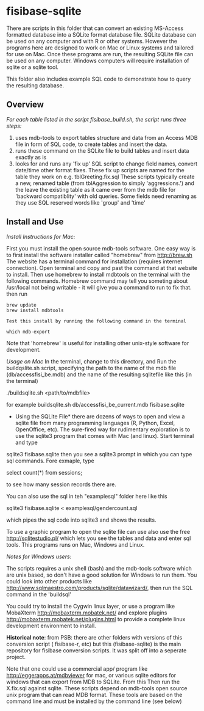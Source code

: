 fisibase-sqlite
===============

There are scripts in this folder that can convert an existing MS-Access formatted database into a SQLite format database file.  SQLite database can be used on any computer and with R or other systems.  However the programs here are designed to work on Mac or Linux systems and tailored for use on Mac.   Once these programs are run, the resulting SQLite file can be used on any computer.   Windows computers will require installation of sqlite or a sqlite tool.  

This folder also includes example SQL code to demonstrate how to query the resulting database.  

Overview
---

*For each table listed in the script fisibase_build.sh, the script runs three steps:*
    
1. uses mdb-tools to export tables structure and data from an Access MDB file in form of SQL code, to create tables and insert the data. 
2. runs these command on the SQLite file to build tables and insert data exactly as is
3. looks for and runs any 'fix up' SQL script to change field names, convert date/time other format fixes. These fix up scripts are named for the table they work on e.g. tblGreeting.fix.sql   These scripts typically create a new, renamed table (from tblAggression to simply 'aggressions.') and the leave the existing table as it came over from the mdb file for 'backward compatiblity' with old queries.  Some fields need renaming as they use SQL reserved words like 'group' and 'time'

Install and Use
---

*Install Instructions for Mac:*

First you must install the open source mdb-tools software.  One easy way is to first install the software installer called "homebrew" from http://brew.sh  The website has a terminal command for installation (requires internet connection).  Open terminal and copy and past the command at that website to install.  Then use homebrew to install mdbtools on the terminal with the following commands.   Homebrew command may tell you someting about /usr/local not being writable - it will give you a command to run to fix that.  then run 

    brew update
    brew install mdbtools

    Test this install by running the following command in the terminal 
    
    which mdb-export

Note that 'homebrew' is useful for installing other unix-style software for development.      

*Usage on Mac*
In the terminal, change to this directory, and Run the buildqslite.sh script, specifying the path to the name of the mdb file (db/accessfisi_be.mdb) and the name of the resulting sqlitefile like this (in the terminal)

   ./buildsqlite.sh <path/to/mdbfile> <sqlitefile>

   for example buildsqlite.sh db/accessfisi_be_current.mdb fisibase.sqlite

* Using the SQLite File*
there are dozens of ways to open and view a sqlite file from many programming languages (R, Python, Excel, OpenOffice, etc).  The sure-fired way for rudimentary exploration is to use the sqlite3 program that comes with Mac (and linux).    Start terminal and type

sqlite3 fisibase.sqlite
then you see a sqlite3 prompt in which you can type sql commands.  Fore exmaple, type

select count(*) from sessions;

to see how many session records there are. 

You can also use the sql in teh "examplesql" folder here like this

sqlite3 fisibase.sqlite < examplesql/gendercount.sql

which pipes the sql code into sqlite3 and shows the results. 

To use a graphic program to open the sqlite file can use also use the free  http://sqlitestudio.pl/  which lets you see the tables and data and enter sql tools.   This programs runs on Mac, Windows and Linux. 

     
*Notes for Windows users:*  
 
The scripts requires a unix shell (bash) and the mdb-tools software which are unix based, so don't have a good solution for Windows to run them.   You could look into other products like http://www.sqlmaestro.com/products/sqlite/datawizard/, then run the SQL command in the 'buildsql'

You could try to install the Cygwin linux layer, or use a program like MobaXterm http://mobaxterm.mobatek.net/ and explore plugins http://mobaxterm.mobatek.net/plugins.html to provide a complete linux development environment to install.   


**Historical note**: from PSB: there are other folders with versions of this  conversion script ( fisibase-r, etc) but this (fisibase-sqlite) is the main repository for fisibase conversion scripts.  It was split off into a seperate project.  

Note that one could use a commercial app/ program like http://eggerapps.at/mdbviewer for mac, or various sqlite editors for windows that can export from MDB to SQLite.  From this  Then run the X.fix.sql against sqlite.  These scripts depend on mdb-tools open source unix program that can read MDB format.  These tools are based on the command line and must be installed by the command line (see below)

